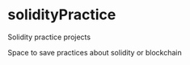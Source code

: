 # solidityPractice
Solidity practice projects

Space to save practices about solidity or blockchain
